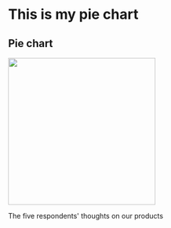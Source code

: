 <!DOCTYPE html>
<html>
<head>
<title>Page Title</title>
</head>
<body>

<h1> This is my pie chart</h1>
<h2>Pie chart</h2>

<img src="https://postimg.cc/c6sGgzqK"  width="300" height="300">

<p>The five respondents' thoughts on our products<P>
</body>
</html>
